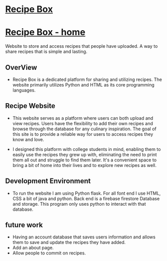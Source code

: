 # [Recipe Box](app.py)
# [Recipe Box - home](templates/home.html)

Website to store and access recipes that people have uploaded. A way to share recipes that is simple and lasting.

## OverView
- Recipe Box is a dedicated platform for sharing and utilizing recipes. The website primarily utilizes Python and HTML as its core programming languages.

## Recipe Website 
- This website serves as a platform where users can both upload and view recipes. Users have the flexibility to add their own recipes and browse through the database for any culinary inspiration. The goal of this site is to provide a reliable way for users to access recipes they know and love.

- I designed this platform with college students in mind, enabling them to easily use the recipes they grew up with, eliminating the need to print them all out and struggle to find them later. It's a convenient space to bring a bit of home into their lives and to explore new recipes as well.

## Development Environment
- To run the website I am using Python flask. For all font end I use HTML, CSS a bit of java and python. Back end is a firebase firestore Database and storage.
This program only uses python to interact with that database.

## future work
- Having an account database that saves users information and allows them to save and update the recipes they have added.
- Add an about page.
- Allow people to commit on recipes.

